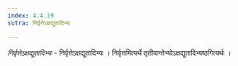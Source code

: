 ```yaml
---
index: 4.4.19
sutra: निर्वृत्तेऽक्षद्यूतादिभ्यः

---
```

_निर्वृत्तेऽक्षद्यूतादिभ्यः_ - निर्वृत्तेऽक्षद्यूतादिभ्यः । निर्वृत्तमित्यर्थे तृतीयान्तेभ्योऽक्षद्यूतादिभ्यष्ठगित्यर्थः । 